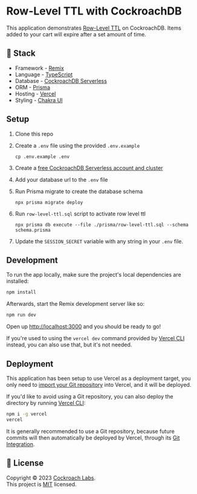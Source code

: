 # Row-Level TTL with CockroachDB

This application demonstrates [Row-Level TTL](https://www.cockroachlabs.com/docs/stable/row-level-ttl.html#:~:text=1%3A%20CockroachDB%20has%20preview%20support,than%20a%20specified%20expiration%20time.) on CockroachDB. Items added to your cart will expire after a set amount of time.

## 🥞 Stack

- Framework - [Remix](https://remix.run/)
- Language - [TypeScript](https://www.typescriptlang.org/)
- Database - [CockroachDB Serverless](https://www.cockroachlabs.com/product/)
- ORM - [Prisma](https://prisma.io/)
- Hosting - [Vercel](https://vercel.com/)
- Styling - [Chakra UI](https://chakra-ui.com/)

## Setup

1. Clone this repo
1. Create a `.env` file using the provided `.env.example`
   ```
   cp .env.example .env
   ```
1. Create a [free CockroachDB Serverless account and cluster](https://cockroachlabs.cloud/signup?referralId=sample_app)

1. Add your database url to the `.env` file
1. Run Prisma migrate to create the database schema
   ```
   npx prisma migrate deploy
   ```
1. Run `row-level-ttl.sql` script to activate row level ttl
   ```
   npx prisma db execute --file ./prisma/row-level-ttl.sql --schema schema.prisma
   ```
1. Update the `SESSION_SECRET` variable with any string in your `.env` file.

## Development

To run the app locally, make sure the project's local dependencies are installed:

```sh
npm install
```

Afterwards, start the Remix development server like so:

```sh
npm run dev
```

Open up [http://localhost:3000](http://localhost:3000) and you should be ready to go!

If you're used to using the `vercel dev` command provided by [Vercel CLI](https://vercel.com/cli) instead, you can also use that, but it's not needed.

## Deployment

This application has been setup to use Vercel as a deployment target, you only need to [import your Git repository](https://vercel.com/new) into Vercel, and it will be deployed.

If you'd like to avoid using a Git repository, you can also deploy the directory by running [Vercel CLI](https://vercel.com/cli):

```sh
npm i -g vercel
vercel
```

It is generally recommended to use a Git repository, because future commits will then automatically be deployed by Vercel, through its [Git Integration](https://vercel.com/docs/concepts/git).

## 📝 License

Copyright © 2023 [Cockroach Labs](https://cockroachlabs.com). <br />
This project is [MIT](./LICENSE) licensed.

